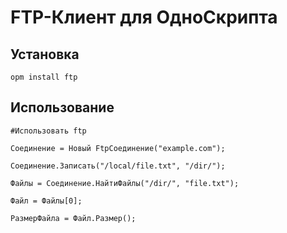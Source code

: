 # FTP-Клиент для ОдноСкрипта

## Установка

`opm install ftp`


## Использование

```bsl
#Использовать ftp

Соединение = Новый FtpСоединение("example.com");

Соединение.Записать("/local/file.txt", "/dir/");

Файлы = Соединение.НайтиФайлы("/dir/", "file.txt");

Файл = Файлы[0];

РазмерФайла = Файл.Размер();

```
